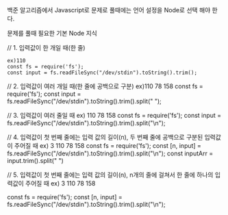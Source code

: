 백준 알고리즘에서 Javascript로 문제로 풀때에는 언어 설정을 Node로 선택 해야 한다.

문제를 풀때 필요한 기본 Node 지식

// 1. 입력값이 한 개일 때(한 줄)
```
ex)110
const fs = require('fs');
const input = fs.readFileSync("/dev/stdin").toString().trim();
```

// 2. 입력값이 여러 개일 때(한 줄에 공백으로 구분)
ex)110 78 158
const fs = require('fs');
const input = fs.readFileSync("/dev/stdin").toString().trim().split(" ");


// 3. 입력값이 여러 줄일 때
ex)
  110
  78
  158
const fs = require('fs');
const input = fs.readFileSync("/dev/stdin").toString().trim().split("\n");


// 4. 입력값이 첫 번째 줄에는 입력 값의 길이(n), 두 번째 줄에 공백으로 구분된 입력값이 주어질 때
ex)
  3
  110 78 158
const fs = require('fs');
const [n, input] = fs.readFileSync("/dev/stdin").toString().trim().split("\n");
const inputArr = input.trim().split(" ")


// 5. 입력값이 첫 번째 줄에는 입력 값의 길이(n), n개의 줄에 걸쳐서 한 줄에 하나의 입력값이 주어질 때
ex)
  3
  110
  78
  158

const fs = require('fs');
const [n, input] = fs.readFileSync("/dev/stdin").toString().trim().split("\n");
